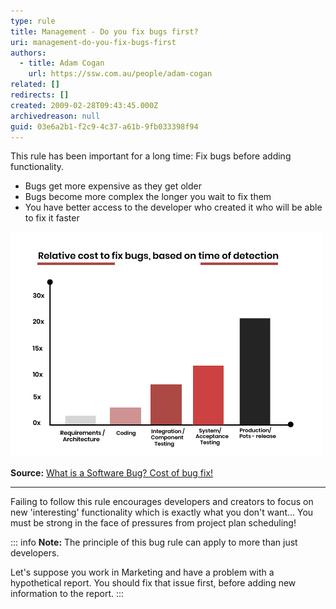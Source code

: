 ```yaml
---
type: rule
title: Management - Do you fix bugs first?
uri: management-do-you-fix-bugs-first
authors:
  - title: Adam Cogan
    url: https://ssw.com.au/people/adam-cogan
related: []
redirects: []
created: 2009-02-28T09:43:45.000Z
archivedreason: null
guid: 03e6a2b1-f2c9-4c37-a61b-9fb033398f94
---
```

This rule has been important for a long time: Fix bugs before adding functionality.

* Bugs get more expensive as they get older
* Bugs become more complex the longer you wait to fix them
* You have better access to the developer who created it who will be able to fix it faster

<!--endintro-->

![Bugs cost more to fix over time](0_f1mn8rittlwl3zwz.png)

**Source:** [What is a Software Bug? Cost of bug fix!](<https://www.testbytes.net/blog/what-is-a-software-bug/>)

---

Failing to follow this rule encourages developers and creators to focus on new 'interesting' functionality which is exactly what you don't want...
You must be strong in the face of pressures from project plan scheduling!

::: info
**Note:** The principle of this bug rule can apply to more than just developers.

Let's suppose you work in Marketing and have a problem with a hypothetical report. You should fix that issue first, before adding new information to the report.
:::